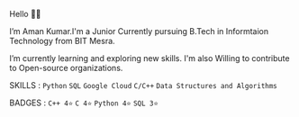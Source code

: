 Hello 👋🏽

I’m Aman Kumar.I'm a Junior Currently  pursuing B.Tech in Informtaion Technology from BIT Mesra.

I’m currently learning and exploring new skills.
I'm also Willing to contribute to Open-source organizations.

SKILLS : `Python` `SQL` `Google Cloud` `C/C++` `Data Structures and Algorithms`

BADGES :  `C++ 4⭐` `C 4⭐` `Python 4⭐` `SQL 3⭐` 
                             

<!---
Assassin0001/Assassin0001 is a ✨ special ✨ repository because its `README.md` (this file) appears on your GitHub profile.
You can click the Preview link to take a look at your changes.
--->
